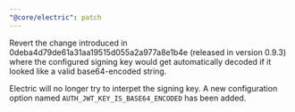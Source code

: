 ```yaml
---
"@core/electric": patch
---
```


Revert the change introduced in 0deba4d79de61a31aa19515d055a2a977a8e1b4e (released in version 0.9.3) where the configured signing key would get automatically decoded if it looked like a valid base64-encoded string.

Electric will no longer try to interpet the signing key. A new configuration option named `AUTH_JWT_KEY_IS_BASE64_ENCODED` has been added.
